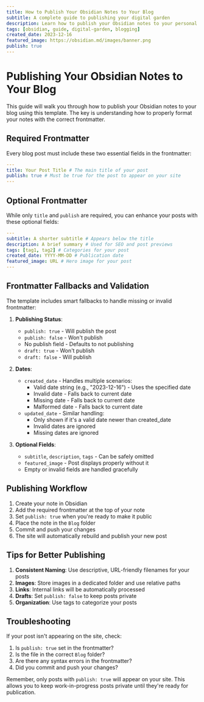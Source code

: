 ```yaml
---
title: How to Publish Your Obsidian Notes to Your Blog
subtitle: A complete guide to publishing your digital garden
description: Learn how to publish your Obsidian notes to your personal blog using this template, including all the necessary frontmatter configurations.
tags: [obsidian, guide, digital-garden, blogging]
created_date: 2023-12-16
featured_image: https://obsidian.md/images/banner.png
publish: true
---
```


# Publishing Your Obsidian Notes to Your Blog

This guide will walk you through how to publish your Obsidian notes to your blog using this template. The key is understanding how to properly format your notes with the correct frontmatter.

## Required Frontmatter

Every blog post must include these two essential fields in the frontmatter:

```yaml
---
title: Your Post Title # The main title of your post
publish: true # Must be true for the post to appear on your site
---
```

## Optional Frontmatter

While only `title` and `publish` are required, you can enhance your posts with these optional fields:

```yaml
---
subtitle: A shorter subtitle # Appears below the title
description: A brief summary # Used for SEO and post previews
tags: [tag1, tag2] # Categories for your post
created_date: YYYY-MM-DD # Publication date
featured_image: URL # Hero image for your post
---
```

## Frontmatter Fallbacks and Validation

The template includes smart fallbacks to handle missing or invalid frontmatter:

1. **Publishing Status**:

   - `publish: true` - Will publish the post
   - `publish: false` - Won't publish
   - No publish field - Defaults to not publishing
   - `draft: true` - Won't publish
   - `draft: false` - Will publish

2. **Dates**:

   - `created_date` - Handles multiple scenarios:
     - Valid date string (e.g., "2023-12-16") - Uses the specified date
     - Invalid date - Falls back to current date
     - Missing date - Falls back to current date
     - Malformed date - Falls back to current date
   - `updated_date` - Similar handling:
     - Only shown if it's a valid date newer than created_date
     - Invalid dates are ignored
     - Missing dates are ignored

3. **Optional Fields**:
   - `subtitle`, `description`, `tags` - Can be safely omitted
   - `featured_image` - Post displays properly without it
   - Empty or invalid fields are handled gracefully

## Publishing Workflow

1. Create your note in Obsidian
2. Add the required frontmatter at the top of your note
3. Set `publish: true` when you're ready to make it public
4. Place the note in the `Blog` folder
5. Commit and push your changes
6. The site will automatically rebuild and publish your new post

## Tips for Better Publishing

1. **Consistent Naming**: Use descriptive, URL-friendly filenames for your posts
2. **Images**: Store images in a dedicated folder and use relative paths
3. **Links**: Internal links will be automatically processed
4. **Drafts**: Set `publish: false` to keep posts private
5. **Organization**: Use tags to categorize your posts

## Troubleshooting

If your post isn't appearing on the site, check:

1. Is `publish: true` set in the frontmatter?
2. Is the file in the correct `Blog` folder?
3. Are there any syntax errors in the frontmatter?
4. Did you commit and push your changes?

Remember, only posts with `publish: true` will appear on your site. This allows you to keep work-in-progress posts private until they're ready for publication.
